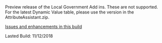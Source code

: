 Preview release of the Local Government Add ins.  These are not supported.  For the latest Dynamic Value table, please use the version in the AttributeAssistant.zip.

[Issues and enhancements in this build](
  https://github.com/Esri/local-government-desktop-addins/issues?utf8=%E2%9C%93&q=is%3Aissue%20is%3Aopen%20milestone%3A%22Fall%202017%22%20label%3AInstalled%20)
  
Lasted Build: 11/12/2018
